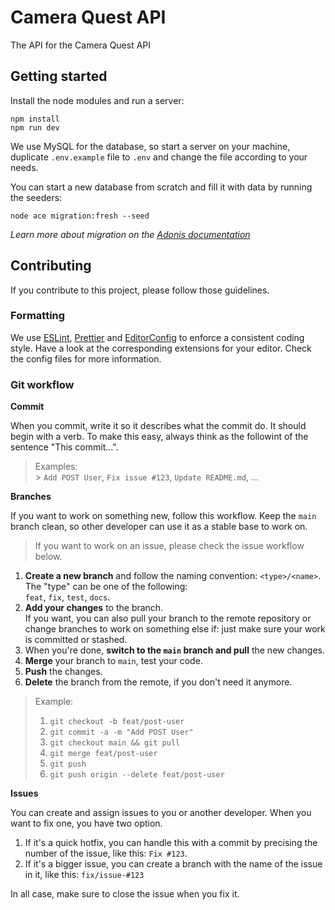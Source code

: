 # Camera Quest API

The API for the Camera Quest API

## Getting started

Install the node modules and run a server:

```shell
npm install
npm run dev
```

We use MySQL for the database, so start a server on your machine, duplicate `.env.example` file to `.env` and change the file according to your needs.

You can start a new database from scratch and fill it with data by running the seeders:

```shell
node ace migration:fresh --seed
```

_Learn more about migration on the [Adonis documentation](https://docs.adonisjs.com/guides/database/migrations#document)_

## Contributing

If you contribute to this project, please follow those guidelines.

### Formatting

We use [ESLint](https://eslint.org/), [Prettier](https://prettier.io/) and [EditorConfig](https://editorconfig.org) to enforce a consistent coding style. Have a look at the corresponding extensions for your editor. Check the config files for more information.

### Git workflow

**Commit**

When you commit, write it so it describes what the commit do. It should begin with a verb. To make this easy, always think as the followint of the sentence "This commit…".

> Examples:<br> > `Add POST User`, `Fix issue #123`, `Update README.md`, …

**Branches**

If you want to work on something new, follow this workflow. Keep the `main` branch clean, so other developer can use it as a stable base to work on.

> If you want to work on an issue, please check the issue workflow below.

1. **Create a new branch** and follow the naming convention: `<type>/<name>`.<br>
   The "type" can be one of the following: <br>`feat`, `fix`, `test`, `docs`.
2. **Add your changes** to the branch.<br>
   If you want, you can also pull your branch to the remote repository or change branches to work on something else if: just make sure your work is committed or stashed.
3. When you're done, **switch to the `main` branch and pull** the new changes.
4. **Merge** your branch to `main`, test your code.
5. **Push** the changes.
6. **Delete** the branch from the remote, if you don't need it anymore.

> Example:
>
> 1. `git checkout -b feat/post-user`
> 2. `git commit -a -m "Add POST User"`
> 3. `git checkout main && git pull`
> 4. `git merge feat/post-user`
> 5. `git push`
> 6. `git push origin --delete feat/post-user`

**Issues**

You can create and assign issues to you or another developer. When you want to fix one, you have two option.

1. If it's a quick hotfix, you can handle this with a commit by precising the number of the issue, like this: `Fix #123`.
2. If it's a bigger issue, you can create a branch with the name of the issue in it, like this: `fix/issue-#123`

In all case, make sure to close the issue when you fix it.
